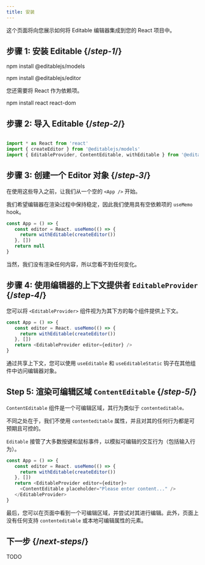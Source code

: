 ```yaml
---
title: 安装
---
```


<Intro>

这个页面将向您展示如何将 Editable 编辑器集成到您的 React 项目中。

</Intro>

## 步骤 1: 安装 Editable {/*step-1*/}

<TerminalBlock>

npm install @editablejs/models

npm install @editablejs/editor

</TerminalBlock>

您还需要将 React 作为依赖项。

<TerminalBlock>

npm install react react-dom

</TerminalBlock>

## 步骤 2: 导入 Editable {/*step-2*/}

```js

import * as React from 'react'
import { createEditor } from '@editablejs/models'
import { EditableProvider, ContentEditable, withEditable } from '@editablejs/editor'

```

## 步骤 3: 创建一个 Editor 对象 {/*step-3*/}

在使用这些导入之前，让我们从一个空的 `<App />` 开始。

我们希望编辑器在渲染过程中保持稳定，因此我们使用具有空依赖项的 `useMemo` hook。

```js
const App = () => {
   const editor = React. useMemo(() => {
     return withEditable(createEditor())
   }, [])
   return null
}

```

当然，我们没有渲染任何内容，所以您看不到任何变化。

## 步骤 4: 使用编辑器的上下文提供者 `EditableProvider` {/*step-4*/}

您可以将 `<EditableProvider>` 组件视为为其下方的每个组件提供上下文。

```js
const App = () => {
   const editor = React. useMemo(() => {
     return withEditable(createEditor())
   }, [])
   return <EditableProvider editor={editor} />
}

```

通过共享上下文，您可以使用 `useEditable` 和 `useEditableStatic` 钩子在其他组件中访问编辑器对象。

## Step 5: 渲染可编辑区域 `ContentEditable` {/*step-5*/}

`ContentEditable` 组件是一个可编辑区域，其行为类似于 `contenteditable。`

不同之处在于，我们不使用 `contenteditable` 属性，并且对其的任何行为都是可预期且可控的。

`Editable` 接管了大多数按键和鼠标事件，以模拟可编辑的交互行为（包括输入行为）。

```js
const App = () => {
   const editor = React. useMemo(() => {
     return withEditable(createEditor())
   }, [])
   return <EditableProvider editor={editor}>
     <ContentEditable placeholder="Please enter content..." />
   </EditableProvider>
}

```

最后，您可以在页面中看到一个可编辑区域，并尝试对其进行编辑。此外，页面上没有任何支持 `contenteditable` 或本地可编辑属性的元素。

## 下一步 {/*next-steps*/}

TODO
